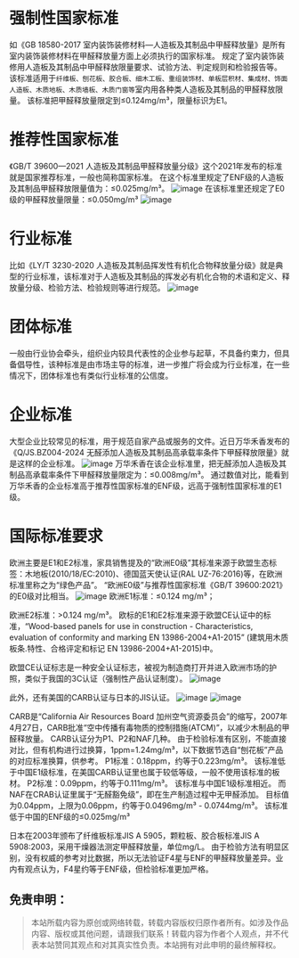 # 强制性国家标准
如《GB 18580-2017 室内装饰装修材料—人造板及其制品中甲醛释放量》是所有室内装饰装修材料在甲醛释放量方面上必须执行的国家标准。
规定了室内装饰装修用人造板及其制品中甲醛释放限量要求、试验方法、判定规则和检验报告等。
该标准适用于`纤维板、刨花板、胶合板、细木工板、重组装饰材、单板层积材、集成材、饰面人造板、木质地板、木质墙板、木质门窗等`室内用各种类人造板及其制品的甲醛释放限量。
该标准把甲醛释放量限定到≤0.124mg/m³，限量标识为E1。
# 推荐性国家标准
《GB/T 39600—2021 人造板及其制品甲醛释放量分级》这个2021年发布的标准就是国家推荐标准，一般也简称国家标准。
在这个标准里规定了ENF级的人造板及其制品甲醛释放限量值为：≤0.025mg/m³。
![image](https://mmbiz.qpic.cn/mmbiz_png/uica6t1cbnLS2iayyvIlvmwYHIreMAxDEqVWr3w8yiba1nmiagsWCthl67Oewzkanp2fT3l2LwABe2EgeYmNodss1g/640?wx_fmt=png&from=appmsg&tp=webp&wxfrom=5&wx_lazy=1&wx_co=1)
在该标准里还规定了E0级的甲醛释放量限量：≤0.050mg/m³
![image](https://mmbiz.qpic.cn/mmbiz_png/uica6t1cbnLS2iayyvIlvmwYHIreMAxDEqSAxwoGiaUokQ1W4vR6BFd4icbMXSy3cRWT7YOtX7TaWHxv2o1Y6pictTQ/640?wx_fmt=png&from=appmsg&tp=webp&wxfrom=5&wx_lazy=1&wx_co=1)
# 行业标准
比如《LY/T 3230-2020 人造板及其制品挥发性有机化合物释放量分级》就是典型的行业标准，该标准对于人造板及其制品的挥发必有机化合物的术语和定义、释放量分级、检验方法、检验规则等进行规范。
![image](https://mmbiz.qpic.cn/mmbiz_png/uica6t1cbnLS2iayyvIlvmwYHIreMAxDEqY999btldpP2QNE9ZiaTicNwFZqfOiaA0TyvKpcrMEpPJnqicKrZ89NGqibA/640?wx_fmt=png&from=appmsg&tp=webp&wxfrom=5&wx_lazy=1&wx_co=1)
# 团体标准
一般由行业协会牵头，组织业内较具代表性的企业参与起草，不具备约束力，但具备倡导性，该种标准是由市场主导的标准，进一步推广将会成为行业标准，在一些情况下，团体标准也有类似行业标准的公信度。

# 企业标准
大型企业比较常见的标准，用于规范自家产品或服务的文件。近日万华禾香发布的《Q/JS.BZ004-2024 无醛添加人造板及其制品高承载率条件下甲醛释放限量》就是这样的企业标准。
![image](https://mmbiz.qpic.cn/mmbiz_png/uica6t1cbnLS2iayyvIlvmwYHIreMAxDEq4TRmFQXIrzA6oIic2DtuyaPuQYwO8jnDTxTVqS8rCkqLDibZojaQHLgg/640?wx_fmt=png&from=appmsg&tp=webp&wxfrom=5&wx_lazy=1&wx_co=1)
万华禾香在该企业标准里，把无醛添加人造板及其制品高承载率条件下甲醛释放量限定为：≤0.008mg/m³。
通过数值对比，能看到万华禾香的企业标准高于推荐性国家标准的ENF级，远高于强制性国家标准的E1级。
# 国际标准要求
欧洲主要是E1和E2标准，家具销售提及的“欧洲E0级”其标准来源于欧盟生态标签：木地板(2010/18/EC:2010)、德国蓝天使认证(RAL UZ-76:2016)等，在欧洲标准里称之为“绿色产品”。
“欧洲E0级”与推荐性国家标准《GB/T 39600:2021》的E0级对比相当。
![image](https://mmbiz.qpic.cn/mmbiz_jpg/uica6t1cbnLS2iayyvIlvmwYHIreMAxDEqdd4SadNdgXNA11X8hPlZLict3a6Z1iccgfFTu9qM0jzggsyoia9aFibaBw/640?wx_fmt=jpeg&from=appmsg&tp=webp&wxfrom=5&wx_lazy=1&wx_co=1)
欧洲E1标准：≤0.124 mg/m³；

欧洲E2标准：>0.124 mg/m³。
欧标的E1和E2标准来源于欧盟CE认证中的标准，“Wood-based panels for use in construction - Characteristics, evaluation of conformity and marking EN 13986-2004+A1-2015” (建筑用木质板条.特性、合格评定和标记 EN 13986-2004+A1-2015)中。

欧盟CE认证标志是一种安全认证标志，被视为制造商打开并进入欧洲市场的护照，类似于我国的3C认证（强制性产品认证制度）。
![image](https://github.com/user-attachments/assets/6affedbf-2782-4187-95eb-3ed70e0beb7c)

此外，还有美国的CARB认证与日本的JIS认证。
![image](https://github.com/user-attachments/assets/43b7019f-e4eb-4e16-b657-c27ef131185d) ![image](https://github.com/user-attachments/assets/b6ed50c8-3ce1-4d64-95ff-0f41f2ead739)

CARB是“California Air Resources Board 加州空气资源委员会”的缩写，2007年4月27日，CARB批准“空中传播有毒物质的控制措施(ATCM)”，以减少木制品的甲醛释放量。
CARB认证分为P1、P2和NAF几种。
由于检验标准有区别，不能直接对比，但有机构进行过换算，1ppm=1.24mg/m³，以下数据节选自“刨花板”产品的对应标准换算，供参考。
P1标准：0.18ppm，约等于0.223mg/m³。
该标准低于中国E1级标准，在美国CARB认证里也属于较低等级，一般不使用该标准的板材。
P2标准：0.09ppm，约等于0.111mg/m³。
该标准与中国E1级标准相近。
而NAF在CRAB认证里属于“无醛豁免级”，即在生产制造过程中无甲醛添加。
目标值为0.04ppm，上限为0.06ppm，约等于0.0496mg/m³ - 0.0744mg/m³。
该标准低于中国的ENF级的≤0.025mg/m³

日本在2003年颁布了纤维板标准JIS A 5905，颗粒板、胶合板标准JIS A 5908:2003，采用干燥器法测定甲醛释放量，单位mg/L。
由于检验方法有明显区别，没有权威的参考对比数据，所以无法验证F4星与ENF的甲醛释放量差异。业内有观点认为，F4星约等于ENF级，但检验标准更加严格。


## 免责申明：
> 本站所载内容为原创或网络转载，转载内容版权归原作者所有。如涉及作品内容、版权或其他问题，请跟我们联系！转载内容为作者个人观点，并不代表本站赞同其观点和对其真实性负责。本站拥有对此申明的最终解释权。
